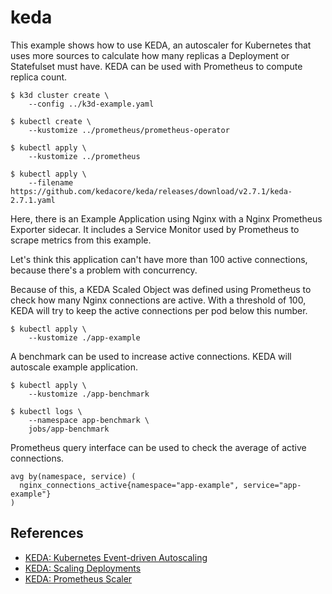 # keda

This example shows how to use KEDA, an autoscaler for Kubernetes that uses more
sources to calculate how many replicas a Deployment or Statefulset must have.
KEDA can be used with Prometheus to compute replica count.

```console
$ k3d cluster create \
    --config ../k3d-example.yaml

$ kubectl create \
    --kustomize ../prometheus/prometheus-operator

$ kubectl apply \
    --kustomize ../prometheus

$ kubectl apply \
    --filename https://github.com/kedacore/keda/releases/download/v2.7.1/keda-2.7.1.yaml
```

Here, there is an Example Application using Nginx with a Nginx Prometheus
Exporter sidecar. It includes a Service Monitor used by Prometheus to scrape
metrics from this example.

Let's think this application can't have more than 100 active connections,
because there's a problem with concurrency.

Because of this, a KEDA Scaled Object was defined using Prometheus to check how
many Nginx connections are active. With a threshold of 100, KEDA will try to
keep the active connections per pod below this number.

```console
$ kubectl apply \
    --kustomize ./app-example
```

A benchmark can be used to increase active connections. KEDA will autoscale
example application.

```console
$ kubectl apply \
    --kustomize ./app-benchmark

$ kubectl logs \
    --namespace app-benchmark \
    jobs/app-benchmark
```

Prometheus query interface can be used to check the average of active
connections.

```plain
avg by(namespace, service) (
  nginx_connections_active{namespace="app-example", service="app-example"}
)
```

## References

* [KEDA: Kubernetes Event-driven Autoscaling](https://keda.sh/)
* [KEDA: Scaling Deployments](https://keda.sh/docs/2.7/concepts/scaling-deployments/)
* [KEDA: Prometheus Scaler](https://keda.sh/docs/2.7/scalers/prometheus/)
